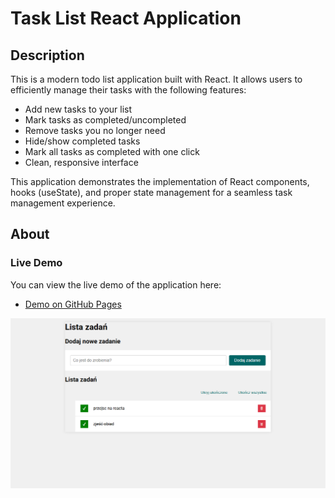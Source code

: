 # Task List React Application

## Description

This is a modern todo list application built with React. It allows users to efficiently manage their tasks with the following features:

- Add new tasks to your list
- Mark tasks as completed/uncompleted
- Remove tasks you no longer need
- Hide/show completed tasks
- Mark all tasks as completed with one click
- Clean, responsive interface

This application demonstrates the implementation of React components, hooks (useState), and proper state management for a seamless task management experience.

## About

### Live Demo

You can view the live demo of the application here:
- [Demo on GitHub Pages](https://antonis04.github.io/todo-list-react/)

![Application Screenshot](image.png)